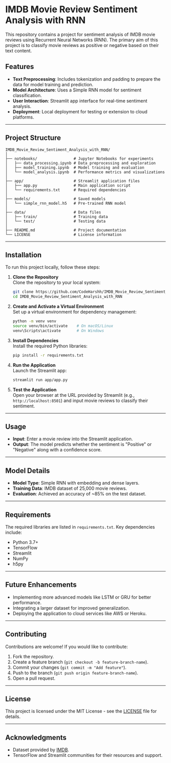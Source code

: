 
# IMDB Movie Review Sentiment Analysis with RNN

This repository contains a project for sentiment analysis of IMDB movie reviews using Recurrent Neural Networks (RNN). The primary aim of this project is to classify movie reviews as positive or negative based on their text content.

## Features

- **Text Preprocessing**: Includes tokenization and padding to prepare the data for model training and prediction.
- **Model Architecture**: Uses a Simple RNN model for sentiment classification.
- **User Interaction**: Streamlit app interface for real-time sentiment analysis.
- **Deployment**: Local deployment for testing or extension to cloud platforms.

---

## Project Structure

```plaintext
IMDB_Movie_Review_Sentiment_Analysis_with_RNN/
│
├── notebooks/                # Jupyter Notebooks for experiments
│   ├── data_processing.ipynb # Data preprocessing and exploration
│   ├── model_training.ipynb  # Model training and evaluation
│   └── model_analysis.ipynb  # Performance metrics and visualizations
│
├── app/                      # Streamlit application files
│   ├── app.py                # Main application script
│   └── requirements.txt      # Required dependencies
│
├── models/                   # Saved models
│   └── simple_rnn_model.h5   # Pre-trained RNN model
│
├── data/                     # Data files
│   ├── train/                # Training data
│   └── test/                 # Testing data
│
├── README.md                 # Project documentation
└── LICENSE                   # License information
```

---

## Installation

To run this project locally, follow these steps:

1. **Clone the Repository**  
   Clone the repository to your local system:
   ```sh
   git clone https://github.com/CodeHarshh/IMDB_Movie_Review_Sentiment_Analysis_with_RNN.git
   cd IMDB_Movie_Review_Sentiment_Analysis_with_RNN
   ```

2. **Create and Activate a Virtual Environment**  
   Set up a virtual environment for dependency management:
   ```sh
   python -m venv venv
   source venv/bin/activate    # On macOS/Linux
   venv\Scripts\activate       # On Windows
   ```

3. **Install Dependencies**  
   Install the required Python libraries:
   ```sh
   pip install -r requirements.txt
   ```

4. **Run the Application**  
   Launch the Streamlit app:
   ```sh
   streamlit run app/app.py
   ```

5. **Test the Application**  
   Open your browser at the URL provided by Streamlit (e.g., `http://localhost:8501`) and input movie reviews to classify their sentiment.

---

## Usage

- **Input**: Enter a movie review into the Streamlit application.
- **Output**: The model predicts whether the sentiment is "Positive" or "Negative" along with a confidence score.

---

## Model Details

- **Model Type**: Simple RNN with embedding and dense layers.
- **Training Data**: IMDB dataset of 25,000 movie reviews.
- **Evaluation**: Achieved an accuracy of ~85% on the test dataset.

---

## Requirements

The required libraries are listed in `requirements.txt`. Key dependencies include:
- Python 3.7+
- TensorFlow
- Streamlit
- NumPy
- h5py

---

## Future Enhancements

- Implementing more advanced models like LSTM or GRU for better performance.
- Integrating a larger dataset for improved generalization.
- Deploying the application to cloud services like AWS or Heroku.

---

## Contributing

Contributions are welcome! If you would like to contribute:
1. Fork the repository.
2. Create a feature branch (`git checkout -b feature-branch-name`).
3. Commit your changes (`git commit -m "Add feature"`).
4. Push to the branch (`git push origin feature-branch-name`).
5. Open a pull request.

---

## License

This project is licensed under the MIT License - see the [LICENSE](LICENSE) file for details.

---

## Acknowledgments

- Dataset provided by [IMDB](https://ai.stanford.edu/~amaas/data/sentiment/).
- TensorFlow and Streamlit communities for their resources and support.

